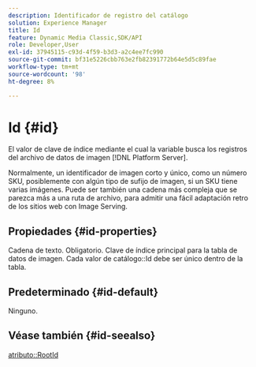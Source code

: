 ```yaml
---
description: Identificador de registro del catálogo
solution: Experience Manager
title: Id
feature: Dynamic Media Classic,SDK/API
role: Developer,User
exl-id: 37945115-c93d-4f59-b3d3-a2c4ee7fc990
source-git-commit: bf31e5226cbb763e2fb82391772b64e5d5c89fae
workflow-type: tm+mt
source-wordcount: '98'
ht-degree: 8%

---
```


# Id {#id}

El valor de clave de índice mediante el cual la variable busca los registros del archivo de datos de imagen [!DNL Platform Server].

Normalmente, un identificador de imagen corto y único, como un número SKU, posiblemente con algún tipo de sufijo de imagen, si un SKU tiene varias imágenes. Puede ser también una cadena más compleja que se parezca más a una ruta de archivo, para admitir una fácil adaptación retro de los sitios web con Image Serving.

## Propiedades {#id-properties}

Cadena de texto. Obligatorio. Clave de índice principal para la tabla de datos de imagen. Cada valor de catálogo::Id debe ser único dentro de la tabla.

## Predeterminado {#id-default}

Ninguno.

## Véase también {#id-seealso}

[atributo::RootId](/help/aem-is-ir-api/is-api/image-catalog/image-serving-api-ref/c-image-catalog-reference/c-attributes-reference/r-rootid.md)
